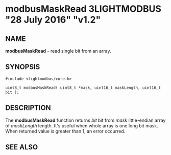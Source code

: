 # modbusMaskRead 3LIGHTMODBUS "28 July 2016" "v1.2"

## NAME
**modbusMaskRead** - read single bit from an array.

## SYNOPSIS
`#include <lightmodbus/core.h>`

`uint8_t modbusMaskRead( uint8_t *mask, uint16_t maskLength, uint16_t bit );`

## DESCRIPTION
The **modbusMaskRead** function returns *bit* bit from *mask* little-endian array of *maskLength* length. It's useful when whole array is
 one long bit mask. When returned value is greater than 1, an error occurred.

## SEE ALSO
